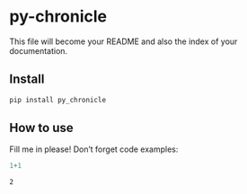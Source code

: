 py-chronicle
================

<!-- WARNING: THIS FILE WAS AUTOGENERATED! DO NOT EDIT! -->

This file will become your README and also the index of your
documentation.

## Install

``` sh
pip install py_chronicle
```

## How to use

Fill me in please! Don’t forget code examples:

``` python
1+1
```

    2
